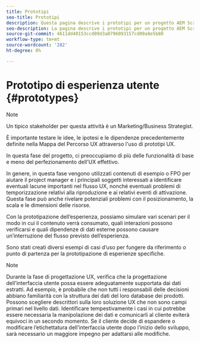 ```yaml
---
title: Prototipi
seo-title: Prototipi
description: Questa pagina descrive i prototipi per un progetto AEM Screens
seo-description: La pagina descrive i prototipi per un progetto AEM Screens
source-git-commit: 4611dd40153ccd09d3a0796093157cd09a8e5b80
workflow-type: tm+mt
source-wordcount: '282'
ht-degree: 0%

---
```



# Prototipo di esperienza utente {#prototypes}

>[!NOTE]
>
>Un tipico stakeholder per questa attività è un Marketing/Business Strategist.

È importante testare le idee, le ipotesi e le dipendenze precedentemente definite nella Mappa del Percorso UX attraverso l&#39;uso di prototipi UX.

In questa fase del progetto, ci preoccupiamo di più delle funzionalità di base e meno del perfezionamento dell&#39;UX effettivo.

In genere, in questa fase vengono utilizzati contenuti di esempio o FPO per aiutare il project manager e i principali soggetti interessati a identificare eventuali lacune importanti nel flusso UX, nonché eventuali problemi di temporizzazione relativi alla riproduzione e ai relativi eventi di attivazione.
Questa fase può anche rivelare potenziali problemi con il posizionamento, la scala e le dimensioni delle risorse.

Con la prototipazione dell’esperienza, possiamo simulare vari scenari per il modo in cui il contenuto verrà consumato, quali interazioni possono verificarsi e quali dipendenze di dati esterne possono causare un’interruzione del flusso previsto dell’esperienza.

Sono stati creati diversi esempi di casi d’uso per fungere da riferimento o punto di partenza per la prototipazione di esperienze specifiche.


>[!NOTE]
> Durante la fase di progettazione UX, verifica che la progettazione dell’interfaccia utente possa essere adeguatamente supportata dai dati estratti.
> Ad esempio, è probabile che non tutti i responsabili delle decisioni abbiano familiarità con la struttura dei dati del loro database dei prodotti. Possono scegliere descrittori sulla loro soluzione UX che non sono campi primari nel livello dati. Identificare tempestivamente i casi in cui potrebbe essere necessaria la manipolazione dei dati e comunicarli al cliente eviterà equivoci in un secondo momento. Se il cliente decide di espandere o modificare l’etichettatura dell’interfaccia utente dopo l’inizio dello sviluppo, sarà necessario un maggiore impegno per adattarsi alle modifiche.
